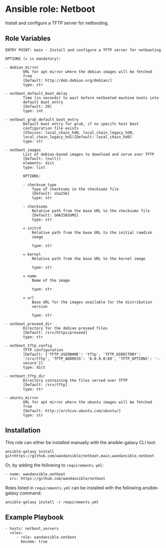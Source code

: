 Ansible role: Netboot
=====================

Install and configure a TFTP server for netbooting.

Role Variables
--------------

```
ENTRY POINT: main - Install and configure a TFTP server for netbooting

OPTIONS (= is mandatory):

- debian_mirror
        URL for apt mirror where the debian images will be fetched
        from
        [Default: http://deb.debian.org/debian/]
        type: str

- netboot_default_boot_delay
        Time (in seconds) to wait before netbooted machine boots into
        default boot entry
        [Default: 20]
        type: int

- netboot_grub_default_boot_entry
        Default boot entry for grub, if no specifc host boot
        configuration file exists
        (Choices: local_chain_hd0, local_chain_legacy_hd0,
        local_chain_legacy_hd1)[Default: local_chain_hd0]
        type: str

- netboot_images
        List of debian-based images to download and serve over TFTP
        [Default: (null)]
        elements: dict
        type: list

        OPTIONS:

        - checksum_type
            Type of checksums in the checksums file
            [Default: sha256]
            type: str

        - checksums
            Relative path from the base URL to the checksums file
            [Default: SHA256SUMS]
            type: str

        = initrd
            Relative path from the base URL to the initial ramdisk
            image

            type: str

        = kernel
            Relative path from the base URL to the kernel image

            type: str

        = name
            Name of the image

            type: str

        = url
            Base URL for the images available for the distribution
            version

            type: str

- netboot_preseed_dir
        Directory for the debian preseed files
        [Default: /srv/https/preseed]
        type: str

- netboot_tftp_config
        TFTP configuration
        [Default: {'TFTP_USERNAME': 'tftp', 'TFTP_DIRECTORY':
        '/srv/tftp', 'TFTP_ADDRESS': '0.0.0.0:69', 'TFTP_OPTIONS': '--
        secure'}]
        type: dict

- netboot_tftp_dir
        Directory containing the files served over TFTP
        [Default: /srv/tftp]
        type: str

- ubuntu_mirror
        URL for apt mirror where the ubuntu images will be fetched
        from
        [Default: http://archive.ubuntu.com/ubuntu/]
        type: str
```

Installation
------------

This role can either be installed manually with the ansible-galaxy CLI tool:

    ansible-galaxy install git+https://github.com/wandansible/netboot,main,wandansible.netboot
     
Or, by adding the following to `requirements.yml`:

    - name: wandansible.netboot
      src: https://github.com/wandansible/netboot

Roles listed in `requirements.yml` can be installed with the following ansible-galaxy command:

    ansible-galaxy install -r requirements.yml

Example Playbook
----------------

    - hosts: netboot_servers
      roles:
         - role: wandansible.netboot
           become: true
